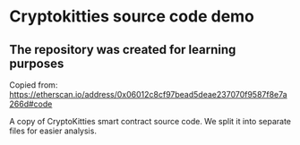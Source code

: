 # Cryptokitties source code demo

## The repository was created for learning purposes

Copied from: https://etherscan.io/address/0x06012c8cf97bead5deae237070f9587f8e7a266d#code

A copy of CryptoKitties smart contract source code. We split it into separate files for easier analysis.
